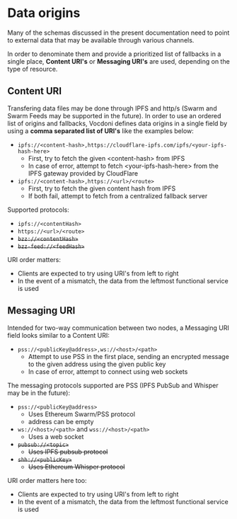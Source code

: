 # Data origins

Many of the schemas discussed in the present documentation need to point to external data that may be available through various channels.

In order to denominate them and provide a prioritized list of fallbacks in a single place, **Content URI's** or **Messaging URI's** are used, depending on the type of resource. 

## Content URI

Transfering data files may be done through IPFS and http/s (Swarm and Swarm Feeds may be supported in the future). In order to use an ordered list of origins and fallbacks, Vocdoni defines data origins in a single field by using a **comma separated list of URI's** like the examples below:

- `ipfs://<content-hash>,https://cloudflare-ipfs.com/ipfs/<your-ipfs-hash-here>`
    - First, try to fetch the given &lt;content-hash&gt; from IPFS
    - In case of error, attempt to fetch &lt;your-ipfs-hash-here&gt; from the IPFS gateway provided by CloudFlare
- `ipfs://<content-hash>,https://<url>/<route>`
    - First, try to fetch the given content hash from IPFS
    - If both fail, attempt to fetch from a centralized fallback server

Supported protocols:

- `ipfs://<contentHash>`
- `https://<url>/<route>`
- ~~`bzz://<contentHash>`~~
- ~~`bzz-feed://<feedHash>`~~

URI order matters:
- Clients are expected to try using URI's from left to right
- In the event of a mismatch, the data from the leftmost functional service is used

## Messaging URI

Intended for two-way communication between two nodes, a Messaging URI field looks similar to a Content URI:

- `pss://<publicKey@address>,ws://<host>/<path>`
    - Attempt to use PSS in the first place, sending an encrypted message to the given address using the given public key
    - In case of error, attempt to connect using web sockets

The messaging protocols supported are PSS (IPFS PubSub and Whisper may be in the future):

- `pss://<publicKey@address>`
  - Uses Ethereum Swarm/PSS protocol
  - address can be empty
- `ws://<host>/<path>` and `wss://<host>/<path>`
  - Uses a web socket
- ~~`pubsub://<topic>`~~
  - ~~Uses IPFS pubsub protocol~~
- ~~`shh://<publicKey>`~~
  - ~~Uses Ethereum Whisper protocol~~

URI order matters here too:
- Clients are expected to try using URI's from left to right
- In the event of a mismatch, the data from the leftmost functional service is used
